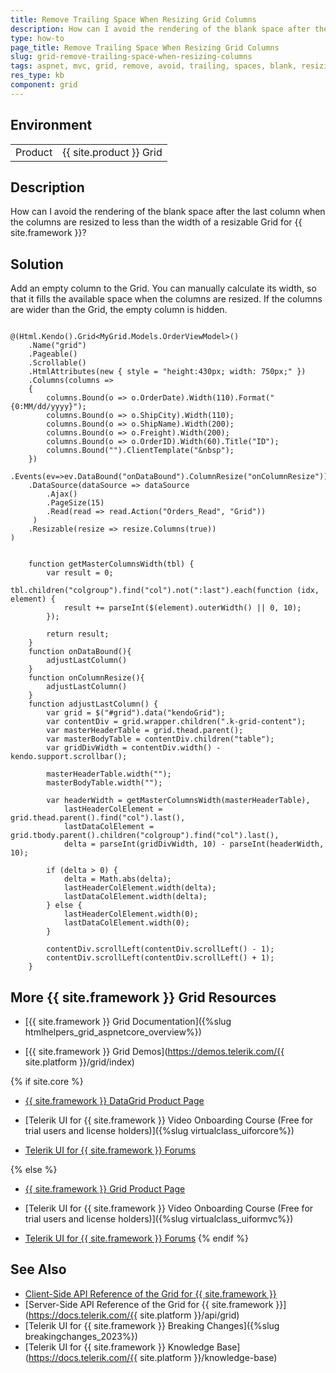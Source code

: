 ```yaml
---
title: Remove Trailing Space When Resizing Grid Columns
description: How can I avoid the rendering of the blank space after the last column when the columns are resized to less than the width of a resizable Grid?
type: how-to
page_title: Remove Trailing Space When Resizing Grid Columns
slug: grid-remove-trailing-space-when-resizing-columns
tags: aspnet, mvc, grid, remove, avoid, trailing, spaces, blank, resizing, columns
res_type: kb
component: grid
---
```


## Environment

<table>
 <tr>
  <td>Product</td>
  <td>{{ site.product }} Grid</td>
 </tr>
</table>

## Description

How can I avoid the rendering of the blank space after the last column when the columns are resized to less than the width of a resizable Grid for {{ site.framework }}?

## Solution 

Add an empty column to the Grid. You can manually calculate its width, so that it fills the available space when the columns are resized. If the columns are wider than the Grid, the empty column is hidden.

```Razor Grid.cshtml

@(Html.Kendo().Grid<MyGrid.Models.OrderViewModel>()
    .Name("grid")
    .Pageable()
    .Scrollable()
    .HtmlAttributes(new { style = "height:430px; width: 750px;" })
    .Columns(columns =>
    {
        columns.Bound(o => o.OrderDate).Width(110).Format("{0:MM/dd/yyyy}");
        columns.Bound(o => o.ShipCity).Width(110);
        columns.Bound(o => o.ShipName).Width(200);
        columns.Bound(o => o.Freight).Width(200);
        columns.Bound(o => o.OrderID).Width(60).Title("ID");
        columns.Bound("").ClientTemplate("&nbsp");
    })
    .Events(ev=>ev.DataBound("onDataBound").ColumnResize("onColumnResize"))
    .DataSource(dataSource => dataSource
        .Ajax()
        .PageSize(15)
        .Read(read => read.Action("Orders_Read", "Grid"))
     )
    .Resizable(resize => resize.Columns(true))
)

```
```JS script.js

    function getMasterColumnsWidth(tbl) {
        var result = 0;
        tbl.children("colgroup").find("col").not(":last").each(function (idx, element) {
            result += parseInt($(element).outerWidth() || 0, 10);
        });

        return result;
    }
    function onDataBound(){
        adjustLastColumn()
    }
    function onColumnResize(){
        adjustLastColumn()
    }
    function adjustLastColumn() {
        var grid = $("#grid").data("kendoGrid");
        var contentDiv = grid.wrapper.children(".k-grid-content");
        var masterHeaderTable = grid.thead.parent();
        var masterBodyTable = contentDiv.children("table");
        var gridDivWidth = contentDiv.width() - kendo.support.scrollbar();

        masterHeaderTable.width("");
        masterBodyTable.width("");

        var headerWidth = getMasterColumnsWidth(masterHeaderTable),
            lastHeaderColElement = grid.thead.parent().find("col").last(),
            lastDataColElement = grid.tbody.parent().children("colgroup").find("col").last(),
            delta = parseInt(gridDivWidth, 10) - parseInt(headerWidth, 10);

        if (delta > 0) {
            delta = Math.abs(delta);
            lastHeaderColElement.width(delta);
            lastDataColElement.width(delta);
        } else {
            lastHeaderColElement.width(0);
            lastDataColElement.width(0);
        }

        contentDiv.scrollLeft(contentDiv.scrollLeft() - 1);
        contentDiv.scrollLeft(contentDiv.scrollLeft() + 1);
    }

```

## More {{ site.framework }} Grid Resources

* [{{ site.framework }} Grid Documentation]({%slug htmlhelpers_grid_aspnetcore_overview%})

* [{{ site.framework }} Grid Demos](https://demos.telerik.com/{{ site.platform }}/grid/index)

{% if site.core %}
* [{{ site.framework }} DataGrid Product Page](https://www.telerik.com/aspnet-core-ui/grid)

* [Telerik UI for {{ site.framework }} Video Onboarding Course (Free for trial users and license holders)]({%slug virtualclass_uiforcore%})

* [Telerik UI for {{ site.framework }} Forums](https://www.telerik.com/forums/aspnet-core-ui)

{% else %}
* [{{ site.framework }} Grid Product Page](https://www.telerik.com/aspnet-mvc/grid)

* [Telerik UI for {{ site.framework }} Video Onboarding Course (Free for trial users and license holders)]({%slug virtualclass_uiformvc%})

* [Telerik UI for {{ site.framework }} Forums](https://www.telerik.com/forums/aspnet-mvc)
{% endif %}

## See Also

* [Client-Side API Reference of the Grid for {{ site.framework }}](https://docs.telerik.com/kendo-ui/api/javascript/ui/grid)
* [Server-Side API Reference of the Grid for {{ site.framework }}](https://docs.telerik.com/{{ site.platform }}/api/grid)
* [Telerik UI for {{ site.framework }} Breaking Changes]({%slug breakingchanges_2023%})
* [Telerik UI for {{ site.framework }} Knowledge Base](https://docs.telerik.com/{{ site.platform }}/knowledge-base)
